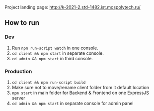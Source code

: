 Project landing page: http://k-2021-2.std-1482.ist.mospolytech.ru/

## How to run

### Dev

1. Run `npm run-script watch` in one console.
2. `cd client && npm start` in separate console.
3. `cd admin && npm start` in third console.

### Production

1. `cd client && npm run-script build`
2. Make sure not to move/rename client folder from it default location
3. `npm start` in main folder for Backend & Frontend on one ExpressJS server
4. `cd admin && npm start` in separate console for admin panel